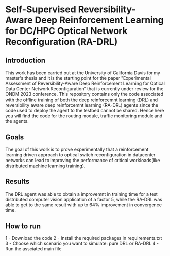 # Self-Supervised Reversibility- Aware Deep Reinforcement Learning for DC/HPC Optical Network Reconfiguration (RA-DRL)

## Introduction

This work has been carried out at the University of California Davis for my master's thesis and it is the starting point for the paper "Experimental Assessment of Reversibility-Aware Deep Reinforcement Learning for Optical Data Center Network Reconfiguration" that is currently under review for the ONDM 2023 conference. This repository contains only the code associated with the offline training of both the deep reinforcemnt learning (DRL) and reversibility aware deep reinforcemnt learning (RA-DRL) agents since the code used to deploy the agent to the testbed cannot be shared. Hence here you will find the code for the routing module, traffic monitoring module and the agents.

## Goals

The goal of this work is to prove experimentally that a reinforcement learning driven approach to optical switch reconfiguration in datacenter networks can lead to improving the performance of critical workloads(like distributed machine learning training). 


## Results

The DRL agent was able to obtain a improvemnt in training time for a test distributed computer vision application of a factor 5, while the RA-DRL was able to get to the same result with up to 64% improvement in convergence time.  


## How to run
1 - Download the code 
2 - Install the required packages in requirements.txt 
3 - Choose which scenario you want to simulate: pure DRL or RA-DRL
4 - Run the assciated main file 
